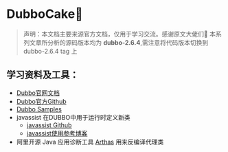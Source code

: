 # DubboCake🍰

> 声明：本文档主要来源官方文档，仅用于学习交流。感谢原文大佬们🙏
> 本系列文章所分析的源码版本均为 **dubbo-2.6.4**,需注意将代码版本切换到 dubbo-2.6.4 tag 上

## 学习资料及工具：

- [Dubbo官网文档](https://dubbo.apache.org/zh-cn/docs/dev/build.html)
- [Dubbo官方Github](https://github.com/apache/dubbo)
- [Dubbo Samples](https://github.com/apache/dubbo-samples)
- javassist 在DUBBO中用于运行时定义新类
	- [javassist Github](https://github.com/jboss-javassist/javassist)
	- [javassist使用参考博客](https://www.cnblogs.com/rickiyang/p/11336268.html)
- 阿里开源 Java 应用诊断工具 [Arthas](https://github.com/alibaba/arthas) 用来反编译代理类